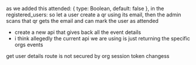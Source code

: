 as we added this   attended: { type: Boolean, default: false }, in the   registered_users: so let a user create a qr using its email, then the admin scans that qr gets the email and can mark the user as attended



- create a new api that gives back all the event details
- i think allegedly the current api we are using is just returning the specific orgs events


get user details route is not secured by org session token
changess


